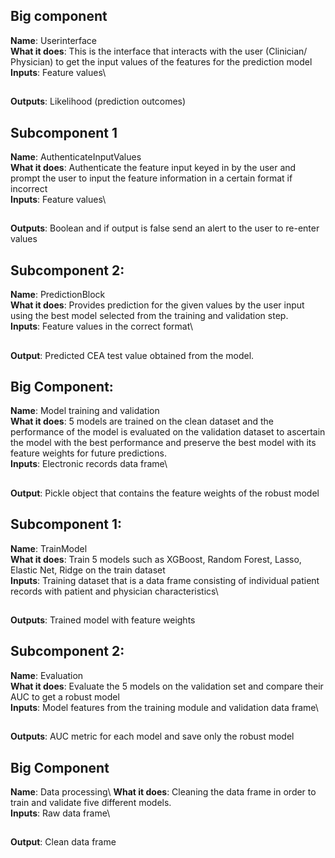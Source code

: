## Big component
**Name**: Userinterface\
**What it does**: This is the interface that interacts with the user (Clinician/ Physician) to get the input values of the features for the prediction model\
**Inputs**: Feature values\
##
**Outputs**: Likelihood (prediction outcomes)

## Subcomponent 1
**Name**: AuthenticateInputValues\
**What it does**: Authenticate the feature input keyed in by the user and prompt the user to input the feature information in a certain format if incorrect\
**Inputs**: Feature values\ 
##
**Outputs**: Boolean and if output is false send an alert to the user to re-enter values
 
## Subcomponent 2:
**Name**: PredictionBlock\
**What it does**: Provides prediction for the given values by the user input using the best model selected from the training and validation step.\
**Inputs**: Feature values in the correct format\ 
##
**Output**: Predicted CEA test value obtained from the model.


## Big Component:
**Name**: Model training and validation\
**What it does**: 5 models are trained on the clean dataset and the performance of the model is evaluated on the validation dataset to ascertain the model with the best performance and preserve the best model with its feature weights for future predictions.\
**Inputs**: Electronic records data frame\ 
##
**Output**: Pickle object that contains the feature weights of the robust model 

## Subcomponent 1: 
**Name**: TrainModel\
**What it does**: Train 5 models such as XGBoost, Random Forest, Lasso, Elastic Net, Ridge on the train dataset\
**Inputs**: Training dataset that is a data frame consisting of individual patient records with patient and physician characteristics\
##
**Outputs**: Trained model with feature weights

## Subcomponent 2:
**Name**: Evaluation\
**What it does**: Evaluate the 5 models on the validation set and compare their AUC to get a robust model\
**Inputs**: Model features from the training module and validation data frame\
##
**Outputs**: AUC metric for each model and save only the robust model

## Big Component
**Name**: Data processing\ 
**What it does**: Cleaning the data frame in order to train and validate five different models.\
**Inputs**: Raw data frame\ 
##
**Output**: Clean data frame

